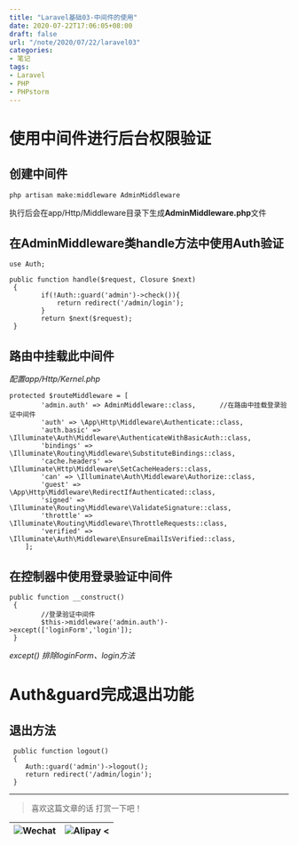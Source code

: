 ```yaml
---
title: "Laravel基础03-中间件的使用"
date: 2020-07-22T17:06:05+08:00
draft: false
url: "/note/2020/07/22/laravel03"
categories: 
- 笔记
tags: 
- Laravel
- PHP
- PHPstorm
---
```

# 使用中间件进行后台权限验证
## 创建中间件
```angularjs
php artisan make:middleware AdminMiddleware
```
执行后会在app/Http/Middleware目录下生成**AdminMiddleware.php**文件   
## 在AdminMiddleware类handle方法中使用Auth验证
```angularjs
use Auth;
```
```angularjs
public function handle($request, Closure $next)
 {
        if(!Auth::guard('admin')->check()){
            return redirect('/admin/login');
        }
        return $next($request);
 }
```
## 路由中挂载此中间件
_配置app/Http/Kernel.php_
```angularjs
protected $routeMiddleware = [
        'admin.auth' => AdminMiddleware::class,      //在路由中挂载登录验证中间件
        'auth' => \App\Http\Middleware\Authenticate::class,
        'auth.basic' => \Illuminate\Auth\Middleware\AuthenticateWithBasicAuth::class,
        'bindings' => \Illuminate\Routing\Middleware\SubstituteBindings::class,
        'cache.headers' => \Illuminate\Http\Middleware\SetCacheHeaders::class,
        'can' => \Illuminate\Auth\Middleware\Authorize::class,
        'guest' => \App\Http\Middleware\RedirectIfAuthenticated::class,
        'signed' => \Illuminate\Routing\Middleware\ValidateSignature::class,
        'throttle' => \Illuminate\Routing\Middleware\ThrottleRequests::class,
        'verified' => \Illuminate\Auth\Middleware\EnsureEmailIsVerified::class,
    ];
```
## 在控制器中使用登录验证中间件
```angularjs
public function __construct()
 {
        //登录验证中间件
        $this->middleware('admin.auth')->except(['loginForm','login']);
 }
```
_except() 排除loginForm、login方法_   
# Auth&guard完成退出功能
## 退出方法
```angularjs
 public function logout()
 {
    Auth::guard('admin')->logout();
    return redirect('/admin/login');
 }
```

___
> 喜欢这篇文章的话 打赏一下吧！ 

| ![Wechat](/images/pay/eb05acdaec967.png)  | ![Alipay <](/images/pay/0831de845.png) |
| --------   | -----:  |


